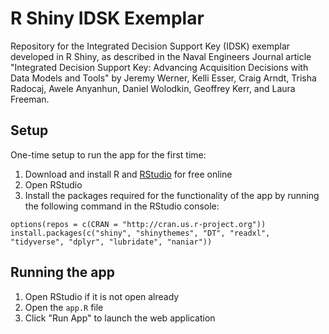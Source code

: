 # R Shiny IDSK Exemplar
Repository for the Integrated Decision Support Key (IDSK) exemplar developed in R Shiny, as described in the Naval Engineers Journal article "Integrated Decision Support Key: Advancing Acquisition Decisions with Data Models and Tools" by Jeremy Werner, Kelli Esser, Craig Arndt, Trisha Radocaj, Awele Anyanhun, Daniel Wolodkin, Geoffrey Kerr, and Laura Freeman.

## Setup
One-time setup to run the app for the first time:
1. Download and install R and [RStudio](https://posit.co/download/rstudio-desktop/) for free online
2. Open RStudio
3. Install the packages required for the functionality of the app by running the following command in the RStudio console:
```{r}
options(repos = c(CRAN = "http://cran.us.r-project.org"))
install.packages(c("shiny", "shinythemes", "DT", "readxl", "tidyverse", "dplyr", "lubridate", "naniar"))
```

## Running the app
1. Open RStudio if it is not open already
2. Open the `app.R` file
3. Click "Run App" to launch the web application
